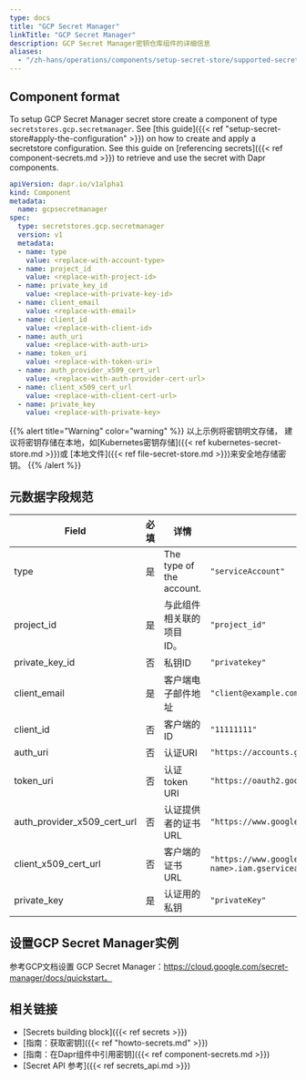 ```yaml
---
type: docs
title: "GCP Secret Manager"
linkTitle: "GCP Secret Manager"
description: GCP Secret Manager密钥仓库组件的详细信息
aliases:
  - "/zh-hans/operations/components/setup-secret-store/supported-secret-stores/gcp-secret-manager/"
---
```


## Component format

To setup GCP Secret Manager secret store create a component of type `secretstores.gcp.secretmanager`. See [this guide]({{< ref "setup-secret-store#apply-the-configuration" >}}) on how to create and apply a secretstore configuration. See this guide on [referencing secrets]({{< ref component-secrets.md >}}) to retrieve and use the secret with Dapr components.

```yaml
apiVersion: dapr.io/v1alpha1
kind: Component
metadata:
  name: gcpsecretmanager
spec:
  type: secretstores.gcp.secretmanager
  version: v1
  metadata:
  - name: type
    value: <replace-with-account-type>
  - name: project_id
    value: <replace-with-project-id>
  - name: private_key_id
    value: <replace-with-private-key-id>
  - name: client_email
    value: <replace-with-email>
  - name: client_id
    value: <replace-with-client-id>
  - name: auth_uri
    value: <replace-with-auth-uri>
  - name: token_uri
    value: <replace-with-token-uri>
  - name: auth_provider_x509_cert_url
    value: <replace-with-auth-provider-cert-url>
  - name: client_x509_cert_url
    value: <replace-with-client-cert-url>
  - name: private_key
    value: <replace-with-private-key>
```

{{% alert title="Warning" color="warning" %}}
以上示例将密钥明文存储， 建议将密钥存储在本地，如[Kubernetes密钥存储]({{< ref kubernetes-secret-store.md >}})或 [本地文件]({{< ref file-secret-store.md >}})来安全地存储密钥。
{{% /alert %}}

## 元数据字段规范

| Field                           | 必填 | 详情                       | 示例                                                                                                 |
| ------------------------------- |:--:| ------------------------ | -------------------------------------------------------------------------------------------------- |
| type                            | 是  | The type of the account. | `"serviceAccount"`                                                                                 |
| project_id                      | 是  | 与此组件相关联的项目 ID。           | `"project_id"`                                                                                     |
| private_key_id                | 否  | 私钥ID                     | `"privatekey"`                                                                                     |
| client_email                    | 是  | 客户端电子邮件地址                | `"client@example.com"`                                                                             |
| client_id                       | 否  | 客户端的 ID                  | `"11111111"`                                                                                       |
| auth_uri                        | 否  | 认证URI                    | `"https://accounts.google.com/o/oauth2/auth"`                                                      |
| token_uri                       | 否  | 认证token URI              | `"https://oauth2.googleapis.com/token"`                                                            |
| auth_provider_x509_cert_url | 否  | 认证提供者的证书URL              | `"https://www.googleapis.com/oauth2/v1/certs"`                                                     |
| client_x509_cert_url          | 否  | 客户端的证书 URL               | `"https://www.googleapis.com/robot/v1/metadata/x509/<project-name>.iam.gserviceaccount.com"` |
| private_key                     | 是  | 认证用的私钥                   | `"privateKey"`                                                                                     |

## 设置GCP Secret Manager实例

参考GCP文档设置 GCP Secret Manager：https://cloud.google.com/secret-manager/docs/quickstart。

## 相关链接
- [Secrets building block]({{< ref secrets >}})
- [指南：获取密钥]({{< ref "howto-secrets.md" >}})
- [指南：在Dapr组件中引用密钥]({{< ref component-secrets.md >}})
- [Secret API 参考]({{< ref secrets_api.md >}})
